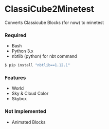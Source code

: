 # ClassiCube2Minetest

Converts Classicube Blocks (for now) to minetest

### Required 

* Bash
* Python 3.x
* nbtlib (python) for nbt command

```bash
$ pip install "nbtlib==1.12.1"
```

### Features

* World
* Sky & Cloud Color
* Skybox

### Not Implemented 

* Animated Blocks

